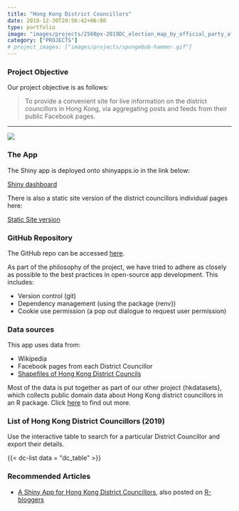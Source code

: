 ```yaml
---
title: "Hong Kong District Councillors"
date: 2019-12-30T20:56:42+06:00
type: portfolio
image: "images/projects/2560px-2019DC_election_map_by_official_party_affiliation.svg.png"
category: ["PROJECTS"]
# project_images: ["images/projects/spongebob-hammer.gif"]
---
```


### Project Objective

Our project objective is as follows:

>  To provide a convenient site for live information on the district councillors in Hong Kong, via aggregating posts and feeds from their public Facebook pages.

---

![](https://github.com/Hong-Kong-Districts-Info/hong-kong-districts-info.github.io/raw/master/images/DCAppDemo3.gif)

### The App
The Shiny app is deployed onto shinyapps.io in the link below:

<a class="btn btn-primary btn-lg btn-block" href="https://hkdistricts-info.shinyapps.io/dashboard-hkdistrictcouncillors/" role="button">Shiny dashboard</a>

There is also a static site version of the district councillors individual pages here:

<a class="btn btn-secondary btn-lg btn-block" href="https://hong-kong-districts-info.github.io/dc/" role="button">Static Site version</a>

### GitHub Repository
The GitHub repo can be accessed [here](https://github.com/Hong-Kong-Districts-Info/dashboard-hkdistrictcouncillors). 

As part of the philosophy of the project, we have tried to adhere as closely as possible to the best practices in open-source app development. This includes:

- Version control (git)
- Dependency management (using the package {renv})
- Cookie use permission (a pop out dialogue to request user permission)

### Data sources
This app uses data from:
- Wikipedia
- Facebook pages from each District Councillor
- [Shapefiles of Hong Kong District Councils](https://accessinfo.hk/en/request/shapefileshp_for_2019_district_c)

Most of the data is put together as part of our other project {hkdatasets}, which collects public domain data about Hong Kong district councillors in an R package. Click [here](../../portfolio/hkdatasets/) to find out more.

### List of Hong Kong District Councillors (2019)

Use the interactive table to search for a particular District Councillor and export their details.

{{< dc-list data = "dc_table" >}}

### Recommended Articles
- [A Shiny App for Hong Kong District Councillors](https://martinctc.github.io/blog/a-shiny-app-on-hong-kong-district-councillors/), also posted on [R-bloggers](https://www.r-bloggers.com/)
